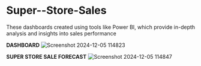 # Super--Store-Sales
These dashboards created using tools like Power BI, which provide in-depth analysis and insights into sales performance

**DASHBOARD**
![Screenshot 2024-12-05 114823](https://github.com/user-attachments/assets/78aaed68-87b9-4b13-8f7e-3ff7b52a05b4)

**SUPER STORE SALE FORECAST**
![Screenshot 2024-12-05 114847](https://github.com/user-attachments/assets/9e4eb2b5-7dc6-42f6-afb1-5f017b573ec3)

